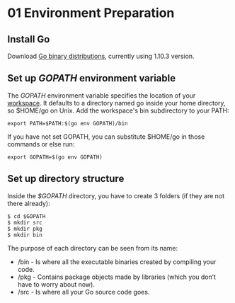 # 01 Environment Preparation

## Install Go
Download [Go binary distributions](https://golang.org/dl/), currently using 1.10.3 version.

## Set up *GOPATH* environment variable
The *GOPATH* environment variable specifies the location of your [workspace](https://golang.org/doc/code.html#Workspaces). It defaults to a directory named go inside your home directory, so $HOME/go on Unix. Add the workspace's bin subdirectory to your PATH:

```
export PATH=$PATH:$(go env GOPATH)/bin
```
If you have not set GOPATH, you can substitute $HOME/go in those commands or else run:

```
export GOPATH=$(go env GOPATH) 
```

## Set up directory structure
Inside the *$GOPATH* directory, you have to create 3 folders (if they are not there already):
```
$ cd $GOPATH
$ mkdir src
$ mkdir pkg
$ mkdir bin
```
The purpose of each directory can be seen from its name:

*   /bin - Is where all the executable binaries created by compiling your code.
*   /pkg - Contains package objects made by libraries (which you don’t have to worry about now).
*   /src - Is where all your Go source code goes.
